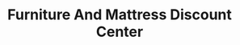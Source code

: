 ---
title: "Furniture And Mattress Discount Center"
url: /salem/furniture-and-mattress-discount-center/
shop: Möbel
---